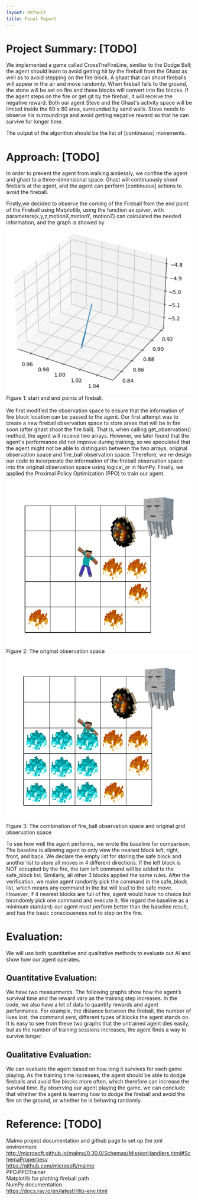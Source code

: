 ```yaml
---
layout: default
title: Final Report 
---
```


# Project Summary:  [TODO]
  We implemented a game called CrossTheFireLine, similiar to the Dodge Ball; the agent should learn to avoid getting hit by the fireball from the Ghast as well as  to avoid stepping on the fire block. A ghast that can shoot fireballs will appear in the air and move randomly. When fireball falls to the ground, the stone will be set on fire and these blocks will convert into fire blocks. If the agent steps on the fire or get git by the fireball, it will receive the negative reward. Both our agent Steve and the Ghast's activity space will be limited inside the 60 x 60 area, surrounded by sand walls. Steve needs to observe his surroundings and avoid getting negative reward so that he can survive for longer time. 
  
  The output of the algorithm should be the list of [continuous] movements.
  
# Approach: [TODO]
In order to prevent the agent from walking aimlessly, we confine the agent and ghast to a three-dimensional space. Ghast will continuously shoot fireballs at the agent, and the agent can perform [continuous] actions to avoid the fireball.

Firstly,we decided to observe the coming of the Fireball from the end point of the Fireball using Matplotlib, using the function ax.quiver, with parameters(x,y,z,motionX,motionY, motionZ) can calculated the needed information, and the graph is showed by
![image](https://github.com/Chilly712/CrossTheFireLine_Minecraft/blob/main/docs/images/axquiver.png)
<br>
Figure 1: start and end points of fireball.
<br>
<br>
We first modified the observation space to ensure that the information of fire block location can be passed to the agent. Our first attempt was to create a new fireball observation space to store areas that will be in fire soon (after ghast shoot the fire ball). That is, when calling get_observation() method, the agent will receive two arrays. However, we later found that the agent's performance did not improve during training, so we speculated that the agent might not be able to distinguish between the two arrays, original observation space and fire_ball observation space. Therefore, we re-design our code to incorporate the information of the fireball observation space into the original observation space using logical_or in NumPy. Finally, we applied the Proximal Policy Optimization (PPO) to train our agent.

![image](https://github.com/Chilly712/CrossTheFireLine_Minecraft/blob/main/docs/images/returned_obs.png)
<br>
Figure 2: The original observation space
<br>
![image](https://github.com/Chilly712/CrossTheFireLine_Minecraft/blob/main/docs/images/fireball_obs.png)
<br>
Figure 3: The combination of fire_ball observation space and original grid observation space



To see how well the agent performs, we wrote the baseline for comparison. The baseline is allowing agent to only view the nearest block left, right, front, and back. We declare the empty list for storing the safe block and another list to store all moves in 4 different directions. If the left block is NOT occupied by the fire, the turn left command will be added to the safe_block list. Similarly, all other 3 blocks applied the same rules. After the verification, we make agent randomly pick the command in the safe_block list, which means any command in the list will lead to the safe move. However, if 4 nearest blocks are full of fire, agent would have no choice but torandomly pick one command and execute it. We regard the baseline as a minimum standard; our agent must perform better than the baseline result, and has the basic consciousness not to step on the fire.


# Evaluation: 
We will use both quantitative and qualitative methods to evaluate out AI and show how our agent operates. 

## Quantitative Evaluation: 

We have two measurments. The following graphs show how the agent’s survival time and the reward vary as the training step increases.
In the code, we also have a lot of data to quantify rewards and agent performance. For example, the distance between the fireball, the number of lives lost, the command sent, different types of blocks the agent stands on.
It is easy to see from these two graphs that the untrained agent dies easily, but as the number of training sessions increases, the agent finds a way to survive longer. 

## Qualitative Evaluation:

We can evaluate the agent based on how long it survives for each game playing. As the training time increases, the agent should be able to dodge fireballs and avoid fire blocks more often, which therefore can increase the survival time. 
By observing our agent playing the game, we can conclude that whether the agent is learning how to dodge the fireball and avoid the fire on the ground, or whether he is behaving randomly. 



# Reference: [TODO]
  Malmo project documentation and github page to set up the xml environment
  <br>
  http://microsoft.github.io/malmo/0.30.0/Schemas/MissionHandlers.html#SchemaPropertiesv
  <br>
  https://github.com/microsoft/malmo
  <br>
  PPO.PPOTrainer
  <br>
  Matplotlib for plotting fireball path
  <br>
  NumPy documentation
  <br>
  https://docs.ray.io/en/latest/rllib-env.html
  
